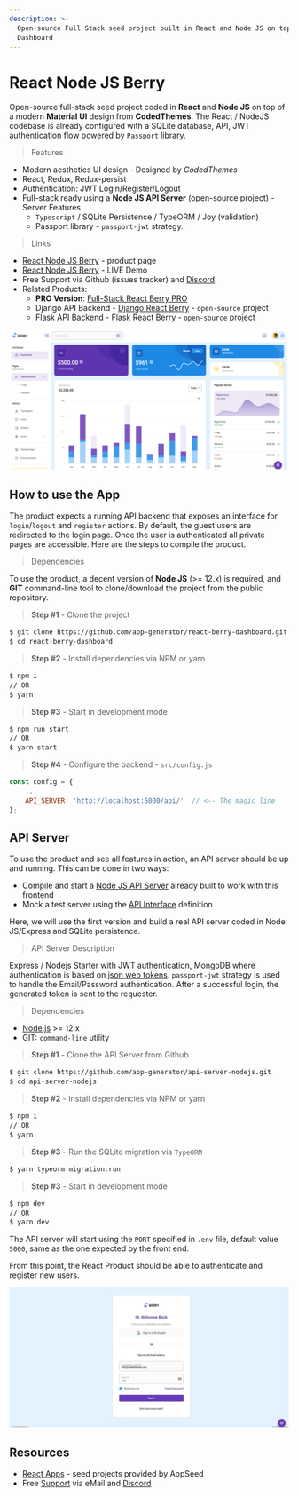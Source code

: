 ```yaml
---
description: >-
  Open-source Full Stack seed project built in React and Node JS on top of Berry
  Dashboard
---
```


# React Node JS Berry

Open-source full-stack seed project coded in **React** and **Node JS** on top of a modern **Material UI** design from **CodedThemes**. The React / NodeJS codebase is already configured with a SQLite database, API, JWT authentication flow powered by `Passport` library.

> Features

* Modern aesthetics UI design - Designed by _CodedThemes_
* React, Redux, Redux-persist
* Authentication: JWT Login/Register/Logout
* Full-stack ready using a **Node JS API Server** (open-source project) - Server Features
  * `Typescript` / SQLite Persistence / TypeORM / Joy (validation)
  * Passport library - `passport-jwt` strategy.

> Links

* [React Node JS Berry](https://appseed.us/product/react-node-js-berry-dashboard) - product page
* [React Node JS Berry](https://react-node-js-berry-dashboard.appseed-srv1.com) - LIVE Demo
* Free Support via Github (issues tracker) and [Discord](https://discord.gg/fZC6hup).
* Related Products:
  * **PRO Version**: [Full-Stack React Berry PRO](https://appseed.us/full-stack/react-berry-dashboard)
  * Django API Backend - [Django React Berry](https://appseed.us/product/django-react-berry-dashboard) - `open-source` project
  * Flask API Backend - [Flask React Berry](https://appseed.us/product/flask-react-berry-dashboard) - `open-source` project

![React Node JS - Berry Dashboard.](../../.gitbook/assets/react-node-js-berry-dashboard.png)

## How to use the App

The product expects a running API backend that exposes an interface for `login`/`logout` and `register` actions. By default, the guest users are redirected to the login page. Once the user is authenticated all private pages are accessible. Here are the steps to compile the product.

> Dependencies

To use the product, a decent version of **Node JS** (>= 12.x) is required, and **GIT** command-line tool to clone/download the project from the public repository.

> **Step #1** - Clone the project

```bash
$ git clone https://github.com/app-generator/react-berry-dashboard.git
$ cd react-berry-dashboard
```

> **Step #2** - Install dependencies via NPM or yarn

```bash
$ npm i
// OR
$ yarn 
```

> **Step #3** - Start in development mode

```bash
$ npm run start 
// OR
$ yarn start 
```

> **Step #4** - Configure the backend - `src/config.js`

```javascript
const config = {
    ...
    API_SERVER: 'http://localhost:5000/api/'  // <-- The magic line
}; 
```

## API Server

To use the product and see all features in action, an API server should be up and running. This can be done in two ways:

* Compile and start a [Node JS API Server](https://github.com/app-generator/api-server-nodejs) already built to work with this frontend
* Mock a test server using the [API Interface](https://github.com/app-generator/api-server-nodejs/blob/master/media/api.postman\_collection.json) definition

Here, we will use the first version and build a real API server coded in Node JS/Express and SQLite persistence.

> API Server Description

Express / Nodejs Starter with JWT authentication, MongoDB where authentication is based on [json web tokens](https://jwt.io). `passport-jwt` strategy is used to handle the Email/Password authentication. After a successful login, the generated token is sent to the requester.

> Dependencies

* [Node.js](https://nodejs.org) >= 12.x
* GIT: `command-line` utility

> **Step #1** - Clone the API Server from Github

```bash
$ git clone https://github.com/app-generator/api-server-nodejs.git
$ cd api-server-nodejs 
```

> **Step #2** - Install dependencies via NPM or yarn

```bash
$ npm i
// OR
$ yarn 
```

> **Step #3** - Run the SQLite migration via `TypeORM`

```bash
$ yarn typeorm migration:run 
```

> **Step #3** - Start in development mode

```bash
$ npm dev
// OR
$ yarn dev 
```

The API server will start using the `PORT` specified in `.env` file, default value `5000`, same as the one expected by the front end.

From this point, the React Product should be able to authenticate and register new users.

![React Node JS Berry - Login Page.](../../.gitbook/assets/react-dashboard-berry-login.jpg)

## Resources

* [React Apps](https://appseed.us/apps/react) - seed projects provided by AppSeed
* Free [Support](https://appseed.us/support) via eMail and [Discord](https://discord.gg/fZC6hup)
